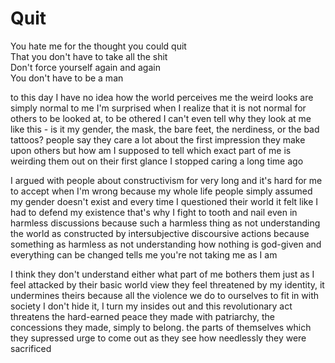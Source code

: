 # Quit


You hate me for the thought you could quit  
That you don't have to take all the shit  
Don't force yourself again and again  
You don't have to be a man


to this day I have no idea how the world perceives me
the weird looks are simply normal to me
I'm surprised when I realize that it is not normal for others
to be looked at, to be othered
I can't even tell why they look at me like this - is it my gender, the mask, the bare feet, the nerdiness, or the bad tattoos?
people say they care a lot about the first impression they make upon others
but how am I supposed to tell which exact part of me is weirding them out on their first glance
I stopped caring a long time ago

I argued with people about constructivism for very long
and it's hard for me to accept when I'm wrong
because
my whole life people simply assumed my gender doesn't exist
and every time I questioned their world
it felt like I had to defend my existence
that's why I fight to tooth and nail even in harmless discussions
because such a harmless thing as not understanding the world as constructed by intersubjective discoursive actions
because something as harmless as not understanding how nothing is god-given and everything can be changed
tells me you're not taking me as I am

I think they don't understand either what part of me bothers them
just as I feel attacked by their basic world view
they feel threatened by my identity, it undermines theirs
because all the violence we do to ourselves to fit in with society
I don't hide it, I turn my insides out
and this revolutionary act
threatens the hard-earned peace they made with patriarchy,
the concessions they made,
simply to belong.
the parts of themselves which they supressed
urge to come out as they see
how needlessly they were sacrificed


